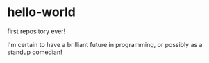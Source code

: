 # hello-world
first repository ever!

I'm certain to have a brilliant future in programming, 
or possibly as a standup comedian!
